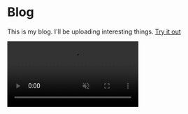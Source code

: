 # Blog
This is my blog. I'll be uploading interesting things. [Try it out](https://blog-one-murex.vercel.app/)

<video src="https://github.com/Jes015/Blog/assets/120581623/8db8cd41-5f15-444f-8c5e-c133f4713fdc" autoplay controls loop muted></video>

